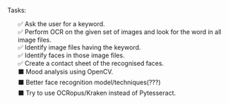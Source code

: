 Tasks:
<ul>
✅ Ask the user for a keyword.<br/>
✅ Perform OCR on the given set of images and look for the word in all image files.<br/>
✅ Identify image files having the keyword.<br/>
✅ Identify faces in those image files.<br/>
✅ Create a contact sheet of the recognised faces.<br/>
⬛️ Mood analysis using OpenCV.<br/>
⬛️ Better face recognition model/techniques(???)<br/>
⬛️ Try to use OCRopus/Kraken instead of Pytesseract.<br/>
<ul>
  
